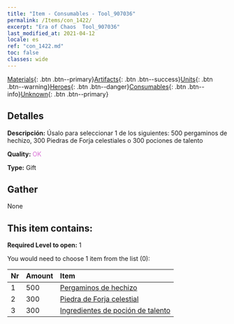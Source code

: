 ```yaml
---
title: "Item - Consumables - Tool_907036"
permalink: /Items/con_1422/
excerpt: "Era of Chaos  Tool_907036"
last_modified_at: 2021-04-12
locale: es
ref: "con_1422.md"
toc: false
classes: wide
---
```

 [Materials](/es/Items/){: .btn .btn--primary}[Artifacts](/es/Items/Artifacts/){: .btn .btn--success}[Units](/es/Items/Units/){: .btn .btn--warning}[Heroes](/es/Items/Heroes/){: .btn .btn--danger}[Consumables](/es/Items/Consumables/){: .btn .btn--info}[Unknown](/es/Items/Unknown/){: .btn .btn--primary}

## Detalles
 **Descripción:** Úsalo para seleccionar 1 de los siguientes: 500 pergaminos de hechizo, 300 Piedras de Forja celestiales o 300 pociones de talento

 **Quality:** <span style="color: #DA70D6">OK</span>

 **Type:** Gift

## Gather

  None

## This item contains:

 **Required Level to open:** 1

 You would need to choose 1 item from the list (0):

  | Nr | Amount |     Item    |
  |:---|:-------|:------------|
  | 1 | 500 | [Pergaminos de hechizo](/es/Items/con_694/) | 
  | 2 | 300 | [Piedra de Forja celestial](/es/Items/art_188/) | 
  | 3 | 300 | [Ingredientes de poción de talento](/es/Items/con_1120/) | 
